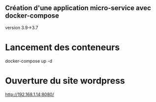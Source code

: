 ## Création d'une application micro-service avec docker-compose
version 3.9->3.7
# Lancement des conteneurs
docker-compose up -d
# Ouverture du site wordpress
http://192.168.1.14:8080/